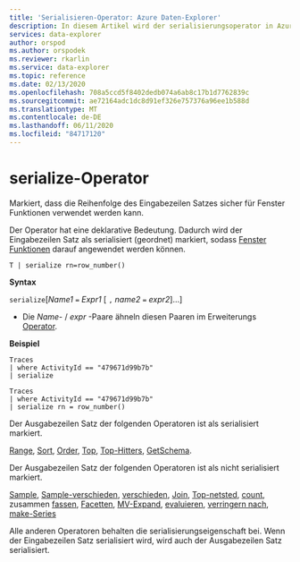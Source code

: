```yaml
---
title: 'Serialisieren-Operator: Azure Daten-Explorer'
description: In diesem Artikel wird der serialisierungsoperator in Azure Daten-Explorer beschrieben.
services: data-explorer
author: orspod
ms.author: orspodek
ms.reviewer: rkarlin
ms.service: data-explorer
ms.topic: reference
ms.date: 02/13/2020
ms.openlocfilehash: 708a5ccd5f8402dedb074a6ab8c17b1d7762839c
ms.sourcegitcommit: ae72164adc1dc8d91ef326e757376a96ee1b588d
ms.translationtype: MT
ms.contentlocale: de-DE
ms.lasthandoff: 06/11/2020
ms.locfileid: "84717120"
---
```

# <a name="serialize-operator"></a>serialize-Operator

Markiert, dass die Reihenfolge des Eingabezeilen Satzes sicher für Fenster Funktionen verwendet werden kann.

Der Operator hat eine deklarative Bedeutung. Dadurch wird der Eingabezeilen Satz als serialisiert (geordnet) markiert, sodass [Fenster Funktionen](./windowsfunctions.md) darauf angewendet werden können.

```kusto
T | serialize rn=row_number()
```

**Syntax**

`serialize`[*Name1* `=` *Expr1* [ `,` *name2* `=` *expr2*]...]

* Die *Name*- / *expr* -Paare ähneln diesen Paaren im Erweiterungs [Operator](./extendoperator.md).

**Beispiel**

```kusto
Traces
| where ActivityId == "479671d99b7b"
| serialize

Traces
| where ActivityId == "479671d99b7b"
| serialize rn = row_number()
```

Der Ausgabezeilen Satz der folgenden Operatoren ist als serialisiert markiert.

[Range](./rangeoperator.md), [Sort](./sortoperator.md), [Order](./orderoperator.md), [Top](./topoperator.md), [Top-Hitters](./tophittersoperator.md), [GetSchema](./getschemaoperator.md).

Der Ausgabezeilen Satz der folgenden Operatoren ist als nicht serialisiert markiert.

[Sample](./sampleoperator.md), [Sample-verschieden](./sampledistinctoperator.md), [verschieden](./distinctoperator.md), [Join](./joinoperator.md), [Top-netsted](./topnestedoperator.md), [count](./countoperator.md), zusammen [fassen](./summarizeoperator.md), [Facetten](./facetoperator.md), [MV-Expand](./mvexpandoperator.md), [evaluieren](./evaluateoperator.md), [verringern nach](./reduceoperator.md), [make-Series](./make-seriesoperator.md)

Alle anderen Operatoren behalten die serialisierungseigenschaft bei. Wenn der Eingabezeilen Satz serialisiert wird, wird auch der Ausgabezeilen Satz serialisiert.
